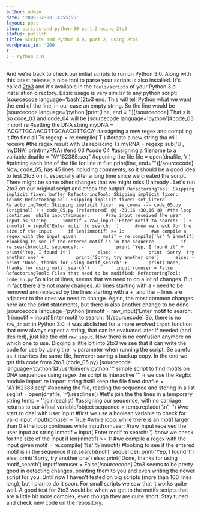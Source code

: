 ```yaml
---
author: admin
date: '2008-12-08 14:55:56'
layout: post
slug: scripts-and-python-30-part-2-using-2to3
status: publish
title: Scripts and Python 3.0, part 2, using 2to3
wordpress_id: '209'
? ''
: - Python 3.0
---
```


And we're back to check our initial scripts to run on Python 3.0. Along
with this latest release, a nice tool to parse your scripts is also
installed. It's called
[2to3](http://docs.python.org/dev/3.0/library/2to3.html) and it's
available in the `Tools/scripts` of your Python 3.o installation
directory. Basic usage is very similar to any python script: [sourcecode
language='bash']2to3 end. This will tell Python what we want the end of
the line, in our case an empty string. So the line would be [sourcecode
language='python']print(line, end = '')[/sourcecode] That's it. So
code\_03 and code\_04 will be [sourcecode language='python']\#code\_03
import re \#setting the DNA string myDNA = 'ACGTTGCAACGTTGCAACGTTGCA'
\#assigning a new regex and compiling it \#to find all Ts regexp =
re.compile('T') \#create a new string tha will receive \#the regex
result with Us replacing Ts myRNA = regexp.sub('U', myDNA) print(myRNA)
\#end 03 \#code 04 \#assigning a filename to a variable dnafile =
"AY162388.seq" \#opening the file file = open(dnafile, 'r') \#printing
each line of the file for line in file: print(line, end="")[/sourcecode]
Now, code\_05, has 45 lines including comments, so it should be a good
idea to test 2to3 on it, especially after a long time since we created
the script. There might be some other changes that we might miss (I
already . Let's run 2to3 on our original script and check the output:
`RefactoringTool: Skipping implicit fixer: buffer RefactoringTool: Skipping implicit fixer: idioms RefactoringTool: Skipping implicit fixer: set_literal RefactoringTool: Skipping implicit fixer: ws_comma --- code_05.py (original) +++ code_05.py (refactored) @@ -30,16 +30,16 @@  #the loop continues  while inputfromuser:      #raw_input received the user input as string -    inmotif = raw_input('Enter motif to search: ') +    inmotif = input('Enter motif to search: ')      #now we check for the size of the input      if len(inmotif) >= 1:          #we compile a regex with the input given          motif = re.compile('%s' % inmotif)          #looking to see if the entered motif is in the sequence          if re.search(motif, sequence): -            print 'Yep, I found it' +            print('Yep, I found it')          else: -            print 'Sorry, try another one' +            print('Sorry, try another one')      else: -        print 'Done, thanks for using motif_search' +        print('Done, thanks for using motif_search')          inputfromuser = False RefactoringTool: Files that need to be modified: RefactoringTool: code_05.py`
So a lot of lines, seems that we need to do a lot of changes. But in
fact there are not many changes. All lines starting with a - need to be
removed and replaced by the lines starting with a +, and the + lines are
adjacent to the ones we need to change. Again, the most common changes
here are the print statements, but there is also another change to be
done [sourcecode language='python']inmotif = raw\_input('Enter motif to
search: ') inmotif = input('Enter motif to search: ')[/sourcecode] So,
there is no `raw_input` in Python 3.0, it was abolished for a more
evolved `input` function that now always expect a string, that can be
evaluated later if needed (and desired), just like the old `raw_input`.
Now there is no confusion anymore on which one to use. Digging a little
bit into 2to3 we see that it can write the code for use by using the
`-w` parameter when running the script. Be careful as it rewrites the
same file, however saving a backup copy. In the end we get this code
from 2to3 (code\_05.py) [sourcecode language='python']\#!/usr/bin/env
python ''' simple script to find motifs on DNA sequences using regex the
script is interactive ''' \# we use the RegEx module import re import
string \#still keep the file fixed dnafile = "AY162388.seq" \#opening
the file, reading the sequence and storing in a list seqlist =
open(dnafile, 'r').readlines() \#let's join the the lines in a temporary
string temp = ''.join(seqlist) \#assigning our sequence, with no
carriage returns to our \#final variable/object sequence =
temp.replace('\\n', '') \#we start to deal with user input \#first we
use a boolean variable to check for valid input inputfromuser = True
\#while loop: while there is an motif larger than 0 \#the loop continues
while inputfromuser: \#raw\_input received the user input as string
inmotif = input('Enter motif to search: ') \#now we check for the size
of the input if len(inmotif) \>= 1: \#we compile a regex with the input
given motif = re.compile('%s' % inmotif) \#looking to see if the entered
motif is in the sequence if re.search(motif, sequence): print('Yep, I
found it') else: print('Sorry, try another one') else: print('Done,
thanks for using motif\_search') inputfromuser = False[/sourcecode] 2to3
seems to be pretty good in detecting changes, pointing them to you and
even writing the newer script for you. Until now I haven't tested on big
scripts (more than 100 lines long), but I plan to do it soon. For small
scripts we saw that it works quite well. A good test for 2to3 would be
when we get to the motifs scripts that are a little bit more complex,
even though they are quite short. Stay tuned and check new code on the
repository.
